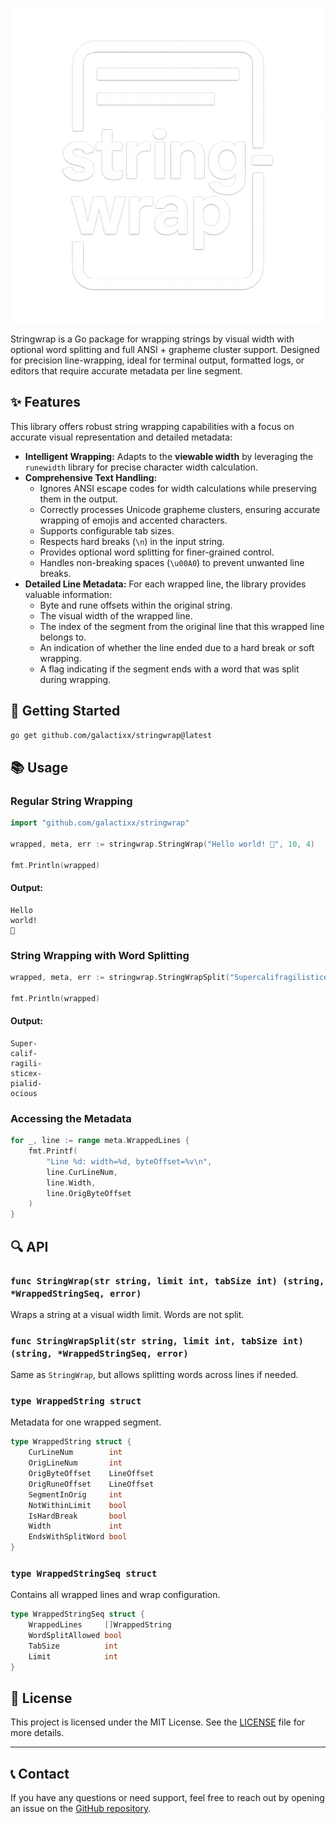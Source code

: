 ![CodeScout Logo](./docs/logo.png)

Stringwrap is a Go package for wrapping strings by visual width with optional word splitting and full ANSI + grapheme cluster support. Designed for precision line-wrapping, ideal for terminal output, formatted logs, or editors that require accurate metadata per line segment.

## ✨ **Features**

This library offers robust string wrapping capabilities with a focus on accurate visual representation and detailed metadata:

* **Intelligent Wrapping:** Adapts to the **viewable width** by leveraging the `runewidth` library for precise character width calculation.
* **Comprehensive Text Handling:**
    * Ignores ANSI escape codes for width calculations while preserving them in the output.
    * Correctly processes Unicode grapheme clusters, ensuring accurate wrapping of emojis and accented characters.
    * Supports configurable tab sizes.
    * Respects hard breaks (`\n`) in the input string.
    * Provides optional word splitting for finer-grained control.
    * Handles non-breaking spaces (`\u00A0`) to prevent unwanted line breaks.
* **Detailed Line Metadata:** For each wrapped line, the library provides valuable information:
    * Byte and rune offsets within the original string.
    * The visual width of the wrapped line.
    * The index of the segment from the original line that this wrapped line belongs to.
    * An indication of whether the line ended due to a hard break or soft wrapping.
    * A flag indicating if the segment ends with a word that was split during wrapping.

## 🚀 **Getting Started**

```bash
go get github.com/galactixx/stringwrap@latest
```

## 📚 **Usage**

### Regular String Wrapping

```go
import "github.com/galactixx/stringwrap"

wrapped, meta, err := stringwrap.StringWrap("Hello world! 🌟", 10, 4)

fmt.Println(wrapped)
```

#### Output:
```text
Hello
world!
🌟
```

### String Wrapping with Word Splitting

```go
wrapped, meta, err := stringwrap.StringWrapSplit("Supercalifragilisticexpialidocious", 10, 4)

fmt.Println(wrapped)
```

#### Output:
```text
Super-
calif-
ragili-
sticex-
pialid-
ocious
```

### Accessing the Metadata

```go
for _, line := range meta.WrappedLines {
	fmt.Printf(
        "Line %d: width=%d, byteOffset=%v\n",
		line.CurLineNum,
        line.Width,
        line.OrigByteOffset
    )
}
```

## 🔍 **API**

### `func StringWrap(str string, limit int, tabSize int) (string, *WrappedStringSeq, error)`
Wraps a string at a visual width limit. Words are not split.

### `func StringWrapSplit(str string, limit int, tabSize int) (string, *WrappedStringSeq, error)`
Same as `StringWrap`, but allows splitting words across lines if needed.

### `type WrappedString struct`
Metadata for one wrapped segment.

```go
type WrappedString struct {
	CurLineNum        int
	OrigLineNum       int
	OrigByteOffset    LineOffset
	OrigRuneOffset    LineOffset
	SegmentInOrig     int
	NotWithinLimit    bool
	IsHardBreak       bool
	Width             int
	EndsWithSplitWord bool
}
```

### `type WrappedStringSeq struct`
Contains all wrapped lines and wrap configuration.

```go
type WrappedStringSeq struct {
	WrappedLines     []WrappedString
	WordSplitAllowed bool
	TabSize          int
	Limit            int
}
```

## 🤝 **License**

This project is licensed under the MIT License. See the [LICENSE](LICENSE) file for more details.

---

## 📞 **Contact**

If you have any questions or need support, feel free to reach out by opening an issue on the [GitHub repository](#).
